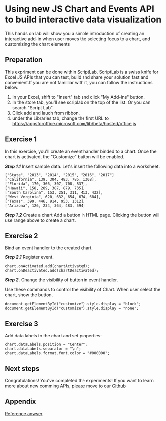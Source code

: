 
# Using new JS Chart and Events API to build interactive data visualization
This hands on lab will show you a simple introduction of creating an interactive add-in when user moves the selecting focus to a chart, and customizing the chart elements

## Preparation
This expriment can be done within ScriptLab. ScriptLab is a swiss knife for Excel JS APIs that you can test, build and share your solution fast and convenient.If you are not familliar with it, you can follow the instructions below. 

1. In your Excel, shift to "Insert" tab and click "My Add-ins" button. 
2. In the store tab, you'll see scriplab on the top of the list. Or you can search "Script Lab".
3. Click add and lauch from ribbon.
4. under the Libraries tab, change the first URL to
https://appsforoffice.microsoft.com/lib/beta/hosted/office.js

## Exercise 1
In this exercise, you'll create an event handler binded to a chart. Once the chart is activated, the "Customize" button will be enabled.

***Step 1.1*** Insert sample data.
Let's insert the following data into a worksheet.

```
["State", "2013", "2014", "2015", "2016", "2017"]
["California", 139, 304, 483, 785, 1308],["Florida", 170, 366, 307, 708, 837],["Hawaii", 158, 289, 387, 879, 735],["South Carolina", 153, 251, 311, 413, 432],["West Verginia", 620, 632, 654, 674, 684],["Texas", 399, 446, 914, 953, 1312],["Arizona", 126, 234, 364, 483, 594]
```

***Step 1.2*** Create a chart
Add a button in HTML page. Clicking the button will use range above to create a chart.

## Exercise 2
Bind an event handler to the created chart. 

***Step 2.1*** Register event.

```
chart.onActivated.add(chartActivated);chart.onDeactivated.add(chartDeactivated);
```

***Step 2.*** Change the visibility of button in event handler.

Use these commands to control the visibility of Chart. When user select the chart, show the button.

```
document.getElementById("customize").style.display = "block";
document.getElementById("customize").style.display = "none";
```

## Exercise 3
Add data labels to the chart and set properties:

```
chart.dataLabels.position = "Center";chart.dataLabels.separator = "\n";chart.dataLabels.format.font.color = "#000000";
```

## Next steps
Congratulations! You’ve completed the experiments! If you want to learn more about new comming APIs, please move to our [Github]()


## Appendix
[Reference anwser](https://gist.github.com/79f15944334e208361bbb1aa7229ec3f)